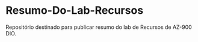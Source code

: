 # Resumo-Do-Lab-Recursos
Repositório destinado para publicar resumo do lab de Recursos de AZ-900 DIO.
